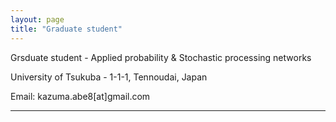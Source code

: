 ```yaml
---
layout: page
title: "Graduate student"
---
```


Grsduate student - Applied probability & Stochastic processing networks

University of Tsukuba - 1-1-1, Tennoudai, Japan

Email: kazuma.abe8[at]gmail.com


---

